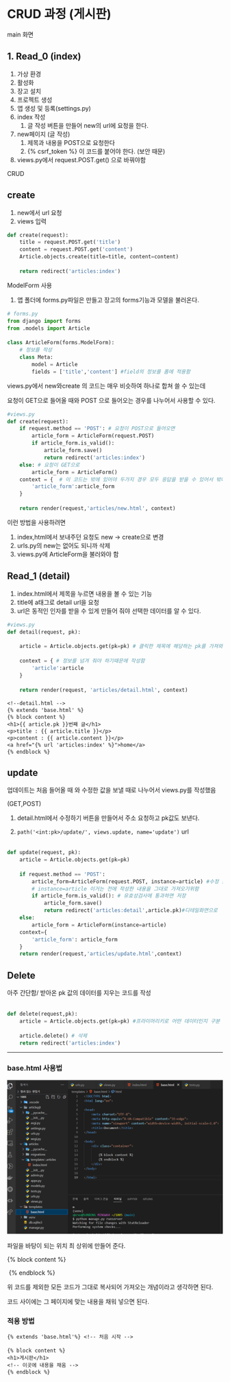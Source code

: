 # CRUD 과정 (게시판)

main 화면 

## 1. Read_0 (index)

1. 가상 환경
2. 활성화
3. 장고 설치
4. 프로젝트 생성
5. 앱 생성 및 등록(settings.py)
6. index 작성
   1. 글 작성 버튼을 만들어 new의 url에 요청을 한다.
7. new페이지 (글 작성)
   1. 제목과 내용을 POST으로 요청한다
   2. {% csrf_token %} 이 코드를 붙어야 한다. (보안 때문)
8. views.py에서 request.POST.get() 으로 바꿔야함



CRUD

## create

1. new에서 url 요청
2. views 입력

```python
def create(request):
    title = request.POST.get('title')
    content = request.POST.get('content')
    Article.objects.create(title=title, content=content)

    return redirect('articles:index')
```

ModelForm 사용

1. 앱 폴더에 forms.py파일은 만들고 장고의 forms기능과 모델을 불러온다.

```python
# forms.py
from django import forms
from .models import Article

class ArticleForm(forms.ModelForm):
	# 정보를 작성
    class Meta:
        model = Article
        fields = ['title','content'] #field의 정보를 폼에 적용함

```

views.py에서 new와create 의 코드는 매우 비슷하여 하나로 합쳐 쓸 수 있는데

요청이 GET으로 들어올 때와 POST 으로 들어오는 경우를 나누어서 사용할 수 있다.

```python
#views.py
def create(request):
    if request.method == 'POST': # 요청이 POST으로 들어오면
        article_form = ArticleForm(request.POST)
        if article_form.is_valid():
            article_form.save()
            return redirect('articles:index')
    else: # 요청이 GET으로 
        article_form = ArticleForm()
    context = {  # 이 코드는 밖에 있어야 두가지 경우 모두 응답을 받을 수 있어서 밖에있음
        'article_form':article_form
    }

    return render(request,'articles/new.html', context)
```

이런 방법을 사용하려면

1. index,html에서 보내주던 요청도 new -> create으로 변경
2. urls.py의 new는 없어도 되니까 삭제
3. views.py에 ArticleForm을 불러와야 함



## Read_1 (detail)

1. index.html에서 제목을 누르면 내용을 볼 수 있는 기능
2. title에 a태그로 detail url을 요청
3.  url은 동적인 인자를 받을 수 있게 만들어 줘야 선택한 데이터를 알 수 있다.

```python
#views.py
def detail(request, pk):
    
    article = Article.objects.get(pk=pk) # 클릭한 제목에 해당하는 pk를 가져와 구분

    context = {	# 정보를 넘겨 줘야 하기때문에 작성함
        'article':article
    }

    return render(request, 'articles/detail.html', context)
```



```django
<!--detail.html -->
{% extends 'base.html' %}
{% block content %}
<h1>{{ article.pk }}번째 글</h1>
<p>title : {{ article.title }}</p>
<p>content : {{ article.content }}</p>
<a href="{% url 'articles:index' %}">home</a>
{% endblock %}
```



## update

업데이트는 처음 들어올 때 와 수정한 값을 보낼 때로 나누어서 views.py를 작성했음

(GET,POST)

1. detail.html에서 수정하기 버튼을 만들어서 주소 요청하고 pk값도 보낸다.

2.  `path('<int:pk>/update/', views.update, name='update')` url

   

```python

def update(request, pk):
    article = Article.objects.get(pk=pk)

    if request.method == 'POST':
        article_form=ArticleForm(request.POST, instance=article) #수정 값 가져옴
        # instance=article 이거는 전에 작성한 내용을 그대로 가져오기위함
        if article_form.is_valid(): # 유효성검사에 통과하면 저장
            article_form.save()
            return redirect('articles:detail',article.pk)#디테일화면으로
    else:
        article_form = ArticleForm(instance=article)
    context={
        'article_form': article_form
    }
    return render(request,'articles/update.html',context)
```





## Delete

아주 간단함/ 받아온 pk 값의 데이터를 지우는 코드를 작성

```python
    
def delete(request,pk):
    article = Article.objects.get(pk=pk) #프라이머리키로 어떤 데이터인지 구분

    article.delete() # 삭제
    return redirect('articles:index')
```







-----

### base.html 사용법

![image-20221005142637055](CRUD%EA%B3%BC%EC%A0%95.assets/image-20221005142637055.png)

파일을 바탕이 되는 위치 최 상위에 만들어 준다.

{% block content %}

​    {% endblock %}

위 코드를 제외한 모든 코드가 그대로 복사되어 가져오는 개념이라고 생각하면 된다.

코드 사이에는 그 페이지에 맞는 내용을 채워 넣으면 된다.

### 적용 방법

```django
{% extends 'base.html'%} <!-- 처음 시작 -->

{% block content %}
<h1>게시판</h1>
<!-- 이곳에 내용을 채움 -->
{% endblock %}
```

